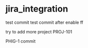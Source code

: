 # jira_integration
 test commit 
 test commit after enable ff

try to add more project PROJ-101


PHIG-1 commit
